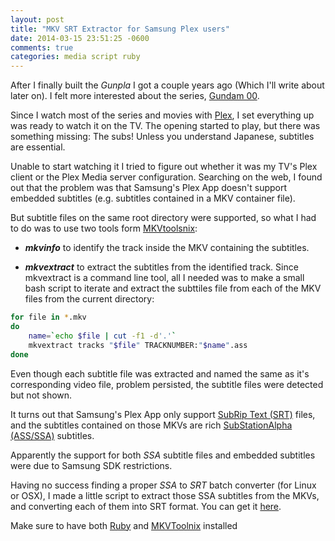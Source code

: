 ```yaml
---
layout: post
title: "MKV SRT Extractor for Samsung Plex users"
date: 2014-03-15 23:51:25 -0600
comments: true
categories: media script ruby
---
```





After I finally built the _Gunpla_ I got a couple years ago (Which I'll write about  later on). I felt more interested about the series, [Gundam 00](http://gundam.wikia.com/wiki/Mobile_Suit_Gundam_00).

Since I watch most of the series and movies with [Plex](https://plex.tv), I set everything up was ready to watch it on the TV. The opening started to play, but there was something missing: The subs! Unless you understand Japanese, subtitles are essential.

Unable to start watching it I tried to figure out whether it was my TV's Plex client or the Plex Media server configuration. Searching on the web, I found out that the problem was that Samsung's Plex App doesn't support embedded subtitles (e.g. subtitles contained in a MKV container file).

But subtitle files on the same root directory were supported, so what I had to do was to use two tools form [MKVtoolsnix](http://www.bunkus.org/videotools/mkvtoolnix/):   

 - ___mkvinfo___ to identify the track inside the MKV containing the subtitles.

 - ___mkvextract___ to extract the subtitles from the identified track.
Since mkvextract is a command line tool, all I needed was to make a small bash script to iterate and extract the subttiles file from each of the MKV files from the current directory:

``` bash
for file in *.mkv
do
	name=`echo $file | cut -f1 -d'.'` 	
	mkvextract tracks "$file" TRACKNUMBER:"$name".ass
done
```


Even though each subtitle file was extracted and named the same as it's corresponding video file, problem persisted, the subtitle files were detected but not shown. 

It turns out that Samsung's Plex App only support [SubRip Text (SRT)](http://www.matroska.org/technical/specs/subtitles/srt.html) files, and the subtitles contained on those MKVs are rich [SubStationAlpha (ASS/SSA)](http://www.matroska.org/technical/specs/subtitles/ssa.html) subtitles. 

Apparently the support for both _SSA_ subtitle files and embedded subtitles  were due to Samsung SDK restrictions.

Having no success finding a proper _SSA_ to _SRT_ batch converter (for Linux or OSX), I made a little script to extract those SSA subtitles from the MKVs, and converting each of them into SRT format. You can get it [here](https://github.com/deivuh/MKV-SRT-Extractor).

Make sure to have both [Ruby](https://www.ruby-lang.org/en/downloads/) and [MKVToolnix](http://www.bunkus.org/videotools/mkvtoolnix/) installed


